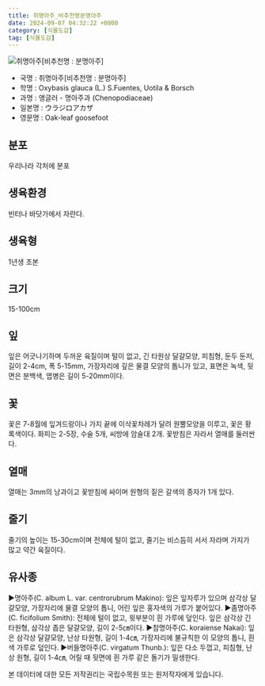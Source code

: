```yaml
---
title: 취명아주_비추천명분명아주
date: 2024-09-07 04:32:22 +0800
category: [식물도감]
tag: [식물도감]
---
```




![취명아주[비추천명 : 분명아주]](/fileUpload/plants/basic/Chenopodiaceae/Chenopodium/15493/15493_1_th2.jpg)
- 국명 : 취명아주[비추천명 : 분명아주]
- 학명 : Oxybasis glauca (L.) S.Fuentes, Uotila & Borsch
- 과명 : 앵글러 - 명아주과 (Chenopodiaceae)
- 일본명 : ウラジロアカザ
- 영문명 : Oak-leaf goosefoot


## 분포
우리나라 각처에 분포
## 생육환경
빈터나 바닷가에서 자란다.
## 생육형
1년생 초본
## 크기
15-100cm
## 잎
잎은 어긋나기하며 두꺼운 육질이며 털이 없고, 긴 타원상 달걀모양, 피침형, 둔두 둔저, 길이 2-4cm, 폭 5-15mm, 가장자리에 깊은 물결 모양의 톱니가 있고, 표면은 녹색, 뒷면은 분백색, 엽병은 길이 5-20mm이다.
## 꽃
꽃은 7-8월에 잎겨드랑이나 가지 끝에 이삭꽃차례가 달려 원뿔모양을 이루고, 꽃은 황록색이다. 화피는 2-5장, 수술 5개, 씨방에 암술대 2개. 꽃받침은 자라서 열매를 둘러싼다.
## 열매
열매는 3mm의 낭과이고 꽃받침에 싸이며 원형의 짙은 갈색의 종자가 1개 있다.
## 줄기
줄기의 높이는 15-30cm이며 전체에 털이 없고, 줄기는 비스듬히 서서 자라며 가지가 많고 약간 육질이다.
## 유사종
▶명아주(C. album L. var. centrorubrum Makino): 잎은 잎자루가 있으며 삼각상 달걀모양, 가장자리에 물결 모양의 톱니, 어린 잎은 홍자색의 가루가 붙어있다.▶좀명아주(C. ficifolium Smith): 전체에 털이 없고, 윗부분이 흰 가루에 덮인다. 잎은 삼각상 긴 타원형, 삼각상 좁은 달걀모양, 길이 2-5㎝이다. ▶참명아주(C. koraiense Nakai): 잎은 삼각상 달걀모양, 난상 타원형, 길이 1-4㎝, 가장자리에 불규칙한 이 모양의 톱니, 흰색 가루로 덮인다. ▶버들명아주(C. virgatum Thunb.): 잎은 다소 두껍고, 피침형, 난상 원형, 길이 1-4㎝, 어릴 때 뒷면에 흰 가루 같은 돌기가 밀생한다.






본 데이터에 대한 모든 저작권리는 국립수목원 또는 원저작자에게 있습니다.
